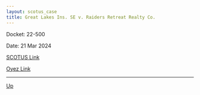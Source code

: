```yaml
---
layout: scotus_case
title: Great Lakes Ins. SE v. Raiders Retreat Realty Co.
---
```


Docket: 22-500

Date: 21 Mar 2024

[SCOTUS Link](https://www.supremecourt.gov/opinions/23pdf/601us1r04_4g15.pdf)

[Oyez Link](https://www.oyez.org/cases/2024/22-500)

---

[Up](./README.md)